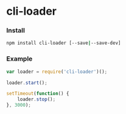 # cli-loader

### Install

```sh
npm install cli-loader [--save|--save-dev]
```

### Example

```javascript
var loader = require('cli-loader')();

loader.start();

setTimeout(function() {
	loader.stop();
}, 3000);
```